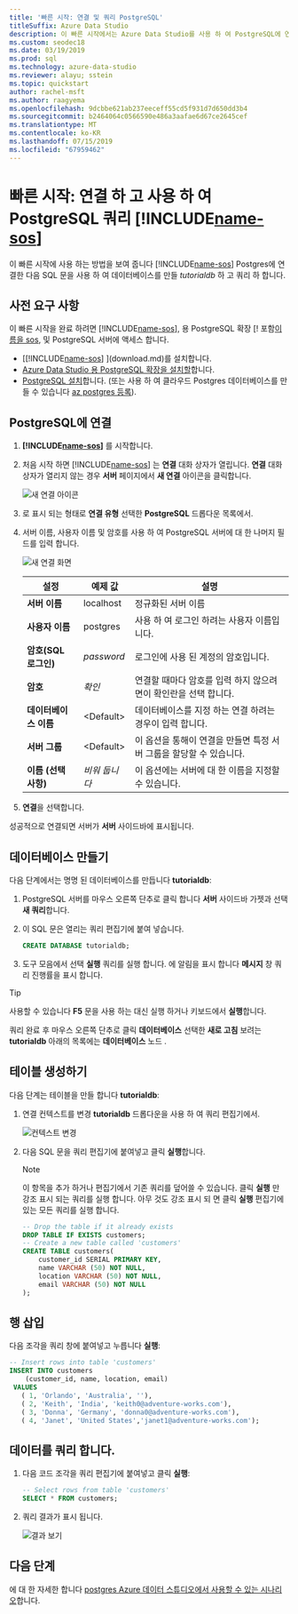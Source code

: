 ```yaml
---
title: '빠른 시작: 연결 및 쿼리 PostgreSQL'
titleSuffix: Azure Data Studio
description: 이 빠른 시작에서는 Azure Data Studio를 사용 하 여 PostgreSQL에 연결 하 고 쿼리를 실행 하는 방법
ms.custom: seodec18
ms.date: 03/19/2019
ms.prod: sql
ms.technology: azure-data-studio
ms.reviewer: alayu; sstein
ms.topic: quickstart
author: rachel-msft
ms.author: raagyema
ms.openlocfilehash: 9dcbbe621ab237eeceff55cd5f931d7d650dd3b4
ms.sourcegitcommit: b2464064c0566590e486a3aafae6d67ce2645cef
ms.translationtype: MT
ms.contentlocale: ko-KR
ms.lasthandoff: 07/15/2019
ms.locfileid: "67959462"
---
```

# <a name="quickstart-connect-and-query-postgresql-using-includename-sosincludesname-sos-shortmd"></a>빠른 시작: 연결 하 고 사용 하 여 PostgreSQL 쿼리 [!INCLUDE[name-sos](../includes/name-sos-short.md)]
이 빠른 시작에 사용 하는 방법을 보여 줍니다 [!INCLUDE[name-sos](../includes/name-sos-short.md)] Postgres에 연결한 다음 SQL 문을 사용 하 여 데이터베이스를 만들 *tutorialdb* 하 고 쿼리 하 합니다.

## <a name="prerequisites"></a>사전 요구 사항

이 빠른 시작을 완료 하려면 [!INCLUDE[name-sos](../includes/name-sos-short.md)], 용 PostgreSQL 확장 [! 포함[이름을 sos](../includes/name-sos-short.md), 및 PostgreSQL 서버에 액세스 합니다.

- [[!INCLUDE[name-sos](../includes/name-sos-short.md)] ](download.md)를 설치합니다.
- [Azure Data Studio 용 PostgreSQL 확장을 설치할](postgres-extension.md)합니다.
- [PostgreSQL 설치](https://www.postgresql.org/download/)합니다. (또는 사용 하 여 클라우드 Postgres 데이터베이스를 만들 수 있습니다 [az postgres 등록](https://docs.microsoft.com/azure/postgresql/quickstart-create-server-up-azure-cli)). 

## <a name="connect-to-postgresql"></a>PostgreSQL에 연결

1. **[!INCLUDE[name-sos](../includes/name-sos-short.md)]** 를 시작합니다.

2. 처음 시작 하면 [!INCLUDE[name-sos](../includes/name-sos-short.md)] 는 **연결** 대화 상자가 열립니다. **연결** 대화 상자가 열리지 않는 경우 **서버** 페이지에서 **새 연결** 아이콘을 클릭합니다.

   ![새 연결 아이콘](media/quickstart-postgresql/new-connection-icon.png)

3. 로 표시 되는 형태로 **연결 유형** 선택한 **PostgreSQL** 드롭다운 목록에서.


4. 서버 이름, 사용자 이름 및 암호를 사용 하 여 PostgreSQL 서버에 대 한 나머지 필드를 입력 합니다. 

   ![새 연결 화면](media/quickstart-postgresql/new-connection-screen.png)  

   | 설정       | 예제 값 | 설명 |
   | ------------ | ------------------ | ------------------------------------------------- | 
   | **서버 이름** | localhost | 정규화된 서버 이름 |
   | **사용자 이름** | postgres | 사용 하 여 로그인 하려는 사용자 이름입니다. |
   | **암호(SQL 로그인)** | *password* | 로그인에 사용 된 계정의 암호입니다. |
   | **암호** | *확인* | 연결할 때마다 암호를 입력 하지 않으려면이 확인란을 선택 합니다. |
   | **데이터베이스 이름** | \<Default\> | 데이터베이스를 지정 하는 연결 하려는 경우이 입력 합니다. |
   | **서버 그룹** | \<Default\> | 이 옵션을 통해이 연결을 만들면 특정 서버 그룹을 할당할 수 있습니다. | 
   | **이름 (선택 사항)** | *비워 둡니다* | 이 옵션에는 서버에 대 한 이름을 지정할 수 있습니다. | 

5. **연결**을 선택합니다. 

성공적으로 연결되면 서버가 **서버** 사이드바에 표시됩니다.


## <a name="create-a-database"></a>데이터베이스 만들기

다음 단계에서는 명명 된 데이터베이스를 만듭니다 **tutorialdb**:

1. PostgreSQL 서버를 마우스 오른쪽 단추로 클릭 합니다 **서버** 사이드바 가젯과 선택 **새 쿼리**합니다.

2. 이 SQL 문은 열리는 쿼리 편집기에 붙여 넣습니다.

   ```sql
   CREATE DATABASE tutorialdb;
   ```

3. 도구 모음에서 선택 **실행** 쿼리를 실행 합니다. 에 알림을 표시 합니다 **메시지** 창 쿼리 진행률을 표시 합니다.

>[!TIP]
> 사용할 수 있습니다 **F5** 문을 사용 하는 대신 실행 하거나 키보드에서 **실행**합니다.

쿼리 완료 후 마우스 오른쪽 단추로 클릭 **데이터베이스** 선택한 **새로 고침** 보려는 **tutorialdb** 아래의 목록에는 **데이터베이스** 노드 .


## <a name="create-a-table"></a>테이블 생성하기

 다음 단계는 테이블을 만들 합니다 **tutorialdb**:

1. 연결 컨텍스트를 변경 **tutorialdb** 드롭다운을 사용 하 여 쿼리 편집기에서. 

   ![컨텍스트 변경](media/quickstart-postgresql/change-context.png)

2. 다음 SQL 문을 쿼리 편집기에 붙여넣고 클릭 **실행**합니다. 

   > [!NOTE]
   > 이 항목을 추가 하거나 편집기에서 기존 쿼리를 덮어쓸 수 있습니다. 클릭 **실행** 만 강조 표시 되는 쿼리를 실행 합니다. 아무 것도 강조 표시 되 면 클릭 **실행** 편집기에 있는 모든 쿼리를 실행 합니다.

   ```sql
   -- Drop the table if it already exists
   DROP TABLE IF EXISTS customers;
   -- Create a new table called 'customers'
   CREATE TABLE customers(
       customer_id SERIAL PRIMARY KEY,
       name VARCHAR (50) NOT NULL,
       location VARCHAR (50) NOT NULL,
       email VARCHAR (50) NOT NULL
   );
   ```

## <a name="insert-rows"></a>행 삽입

다음 조각을 쿼리 창에 붙여넣고 누릅니다 **실행**:

   ```sql
   -- Insert rows into table 'customers'
   INSERT INTO customers
       (customer_id, name, location, email)
    VALUES
      ( 1, 'Orlando', 'Australia', ''),
      ( 2, 'Keith', 'India', 'keith0@adventure-works.com'),
      ( 3, 'Donna', 'Germany', 'donna0@adventure-works.com'),
      ( 4, 'Janet', 'United States','janet1@adventure-works.com');
   ```

## <a name="query-the-data"></a>데이터를 쿼리 합니다.

1. 다음 코드 조각을 쿼리 편집기에 붙여넣고 클릭 **실행**:
   
   ```sql
   -- Select rows from table 'customers'
   SELECT * FROM customers; 
   ```

2. 쿼리 결과가 표시 됩니다.

   ![결과 보기](media/quickstart-postgresql/view-results.png)

## <a name="next-steps"></a>다음 단계

에 대 한 자세한 합니다 [postgres Azure 데이터 스튜디오에서 사용할 수 있는 시나리오](postgres-extension.md)합니다. 